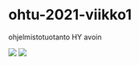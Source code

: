 # ohtu-2021-viikko1
ohjelmistotuotanto HY avoin


<img src="https://github.com/ajsalmi/ohtu-2021-viikko1/workflows/Java%20CI%20with%20Gradle/badge.svg"/>
<img src="https://codecov.io/gh/ajsalmi/ohtu-2021-viikko1/branch/main/graph/badge.svg"/>

